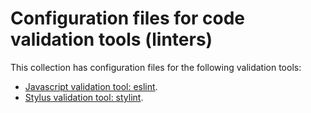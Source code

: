 # Configuration files for code validation tools (linters)
This collection has configuration files for the following validation tools:
- [Javascript validation tool: eslint](/docs/linters/.eslintrc.md).
- [Stylus validation tool: stylint](/docs/linters/.stylintrc.md).
